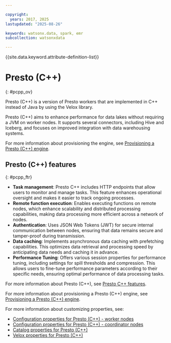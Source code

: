 ```yaml
---

copyright:
  years: 2017, 2025
lastupdated: "2025-08-26"

keywords: watsonx.data, spark, emr
subcollection: watsonxdata

---
```


{{site.data.keyword.attribute-definition-list}}

# Presto (C++)
{: #pcpp_ov}

Presto (C++) is a version of Presto workers that are implemented in C++ instead of Java by using the Velox library.

Presto (C++) aims to enhance performance for data lakes without requiring a JVM on worker nodes. It supports several connectors, including Hive and Iceberg, and focuses on improved integration with data warehousing systems.

For more information about provisioning the engine, see [Provisioning a Presto (C++) engine](/docs/watsonxdata?topic=watsonxdata-pcpp_prov).

## Presto (C++) features
{: #pcpp_ftr}

* **Task management**: Presto C++ includes HTTP endpoints that allow users to monitor and manage tasks. This feature enhances operational oversight and makes it easier to track ongoing processes.
* **Remote function execution**: Enables executing functions on remote nodes, which enhance scalability and distributed processing capabilities, making data processing more efficient across a network of nodes.
* **Authentication**: Uses JSON Web Tokens (JWT) for secure internal communication between nodes, ensuring that data remains secure and tamper-proof during transmission.
* **Data caching**: Implements asynchronous data caching with prefetching capabilities. This optimizes data retrieval and processing speed by anticipating data needs and caching it in advance.
* **Performance Tuning**: Offers various session properties for performance tuning, including settings for spill thresholds and compression. This allows users to fine-tune performance parameters according to their specific needs, ensuring optimal performance of data processing tasks.

For more information about Presto (C++), see [Presto C++ features](https://prestodb.io/docs/current/presto_cpp/features.html).

For more information about provisioning a Presto (C++) engine, see [Provisioning a Presto (C++) engine](/docs/watsonxdata?topic=watsonxdata-pcpp_prov).

For more information about customizing properties, see:

* [Configuration properties for Presto (C++) - worker nodes](/docs/watsonxdata?topic=watsonxdata-api_custom_wkr_pcpp)
* [Configuration properties for Presto (C++) - coordinator nodes](/docs/watsonxdata?topic=watsonxdata-aapi_custom_pcpp_cood)
* [Catalog properties for Presto (C++)](/docs/watsonxdata?topic=watsonxdata-api_custom_pcpp_ctg)
* [Velox properties for Presto (C++)](/docs/watsonxdata?topic=watsonxdata-api_custom_pcpp_vlx)
